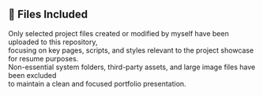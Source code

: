 ## 📁 Files Included

Only selected project files created or modified by myself have been uploaded to this repository,  
focusing on key pages, scripts, and styles relevant to the project showcase for resume purposes.  
Non-essential system folders, third-party assets, and large image files have been excluded  
to maintain a clean and focused portfolio presentation.

